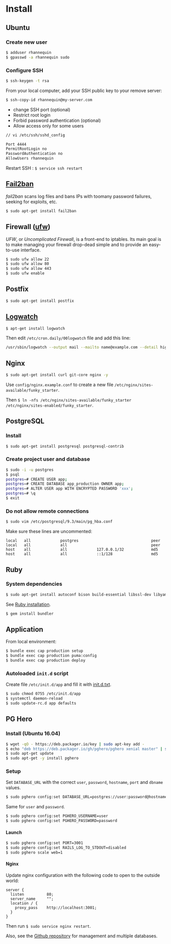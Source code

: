 # Install

## Ubuntu

### Create new user

```sh
$ adduser rhannequin
$ gpasswd -a rhannequin sudo
```

### Configure SSH

```sh
$ ssh-keygen -t rsa
```

From your local computer, add your SSH public key to your remove server:

```sh
$ ssh-copy-id rhannequin@my-server.com
```

* change SSH port (optional)
* Restrict root login
* Forbid password authentication (optional)
* Allow access only for some users

```sh
// vi /etc/ssh/sshd_config

Port 4444
PermitRootLogin no
PasswordAuthentication no
AllowUsers rhannequin
```

Restart SSH : `$ service ssh restart`


## [Fail2ban](http://doc.ubuntu-fr.org/fail2ban)

*fail2ban* scans log files and bans IPs with toomany password failures, seeking for exploits, etc.

```sh
$ sudo apt-get install fail2ban
```


## Firewall ([ufw](http://doc.ubuntu-fr.org/ufw))

*UFW*, or *Uncomplicated Firewall*, is a front-end to iptables. Its main goal is to make managing your firewall drop-dead simple and to provide an easy-to-use interface.

```sh
$ sudo ufw allow 22
$ sudo ufw allow 80
$ sudo ufw allow 443
$ sudo ufw enable
```


## Postfix

```sh
$ sudo apt-get install postfix
```


## [Logwatch](http://doc.ubuntu-fr.org/logwatch)

```sh
$ apt-get install logwatch
```

Then edit `/etc/cron.daily/00logwatch` file and add this line:

```sh
/usr/sbin/logwatch --output mail --mailto name@example.com --detail high
```


## Nginx

```sh
$ sudo apt-get install curl git-core nginx -y
```

Use `config/nginx.example.conf` to create a new file `/etc/nginx/sites-available/funky_starter`.

Then `$ ln -nfs /etc/nginx/sites-available/funky_starter /etc/nginx/sites-enabled/funky_starter`.


## PostgreSQL

### Install

```sh
$ sudo apt-get install postgresql postgresql-contrib
```

### Create project user and database

```sh
$ sudo -i -u postgres
$ psql
postgres=# CREATE USER app;
postgres=# CREATE DATABASE app_production OWNER app;
postgres=# ALTER USER app WITH ENCRYPTED PASSWORD 'xxx';
postgres=# \q
$ exit
```

### Do not allow remote connections

```sh
$ sudo vim /etc/postgresql/9.3/main/pg_hba.conf
```

Make sure these lines are uncommented:

```
local   all             postgres                                peer
local   all             all                                     peer
host    all             all             127.0.0.1/32            md5
host    all             all             ::1/128                 md5
```


## Ruby

### System dependencies

```sh
$ sudo apt-get install autoconf bison build-essential libssl-dev libyaml-dev libreadline6-dev zlib1g-dev libncurses5-dev libffi-dev libgdbm3 libgdbm-dev g++ libsqlite3-dev libpq-dev
```

See [Ruby installation](https://github.com/rhannequin/upgrade-ubuntu#ruby).

```sh
$ gem install bundler
```


## Application

From local environment:

```sh
$ bundle exec cap production setup
$ bundle exec cap production puma:config
$ bundle exec cap production deploy
```

### Autoloaded `init.d` script

Create file `/etc/init.d/app` and fill it with [init.d.txt](https://github.com/rhannequin/funky-starter/blob/master/init.d.txt).

```bash
$ sudo chmod 0755 /etc/init.d/app
$ systemctl daemon-reload
$ sudo update-rc.d app defaults
```


## PG Hero

### Install (Ubuntu 16.04)

```sh
$ wget -qO - https://deb.packager.io/key | sudo apt-key add -
$ echo "deb https://deb.packager.io/gh/pghero/pghero xenial master" | sudo tee /etc/apt/sources.list.d/pghero.list
$ sudo apt-get update
$ sudo apt-get -y install pghero
```

### Setup

Set `DATABASE_URL` with the correct `user`, `password`, `hostname`, `port` and `dbname` values.

```sh
$ sudo pghero config:set DATABASE_URL=postgres://user:password@hostname:port/dbname
```

Same for `user` and `password`.

```sh
$ sudo pghero config:set PGHERO_USERNAME=user
$ sudo pghero config:set PGHERO_PASSWORD=password
```

#### Launch

```sh
$ sudo pghero config:set PORT=3001
$ sudo pghero config:set RAILS_LOG_TO_STDOUT=disabled
$ sudo pghero scale web=1
```

#### Nginx

Update nginx configuration with the following code to open to the outside world:

```
server {
  listen          80;
  server_name     "";
  location / {
    proxy_pass    http://localhost:3001;
  }
}
```

Then run `$ sudo service nginx restart`.

Also, see the [Github repository](https://github.com/ankane/pghero/blob/master/guides/Linux.md) for management and multiple databases.
